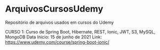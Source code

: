 # ArquivosCursosUdemy
Repositório de arquivos usados em cursos do Udemy


CURSO 1: Curso de Spring Boot, Hibernate, REST, Ionic, JWT, S3, MySQL, MongoDB 
Data Inicio: 15 de junho de 2021
Link: https://www.udemy.com/course/spring-boot-ionic/
